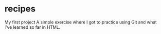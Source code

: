 # recipes
My first project   A simple exercise where I got to practice using Git and what I've learned so far in HTML.